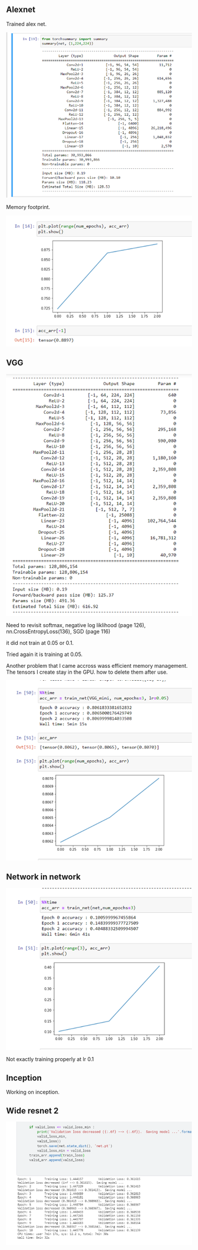 ## Alexnet

Trained alex net.

![](alex_params.png)

Memory footprint.

![](alex_trained.png)

## VGG 

![](vgg_params.png)

Need to revisit softmax, negative log liklihood (page 126), nn.CrossEntropyLoss(136), SGD (page 116)

it did not train at 0.05 or 0.1.

Tried again it is training at 0.05.

Another problem that I came accross wass efficient memory management. The tensors I create stay in the GPU. how to delete them after use.

![](VGG_result.png)

## Network in network

![](nin_training.png)

Not exactly training properly at lr 0.1

## Inception

Working on inception.

## Wide resnet 2

![](wide_resnet_2.png)


